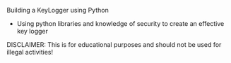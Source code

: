Building a KeyLogger using Python
- Using python libraries and knowledge of security to create an effective key logger

DISCLAIMER: This is for educational purposes and should not be used for illegal activities!
